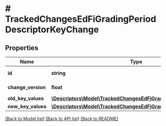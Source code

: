 # # TrackedChangesEdFiGradingPeriodDescriptorKeyChange

## Properties

Name | Type | Description | Notes
------------ | ------------- | ------------- | -------------
**id** | **string** | Resource identifier | [optional]
**change_version** | **float** | Change version | [optional]
**old_key_values** | [**\Descriptors\Model\TrackedChangesEdFiGradingPeriodDescriptorKey**](TrackedChangesEdFiGradingPeriodDescriptorKey.md) |  | [optional]
**new_key_values** | [**\Descriptors\Model\TrackedChangesEdFiGradingPeriodDescriptorKey**](TrackedChangesEdFiGradingPeriodDescriptorKey.md) |  | [optional]

[[Back to Model list]](../../README.md#models) [[Back to API list]](../../README.md#endpoints) [[Back to README]](../../README.md)
